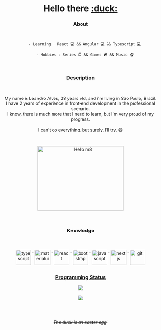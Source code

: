 <h1 align="center"> Hello there <a title="Quack!" href="https://www.linkedin.com/in/le-alves/" target="_blank">:duck:</a></h1>
<h3 align="center">

<h3 align="center">
    About 
  </h3>
<br>
<span align="center">
    
        - Learning : React 💻 && Angular 💻 && Typescript 💻
  
        - Hobbies : Series 📺 && Games 🎮 && Music 🎧
</span>
<br>
<h3 align="center">
    Description 
  </h3>
<br>
<p align="center">
 My name is Leandro Alves, 28 years old, and i'm living in São Paulo, Brazil. 
  <br>
  I have 2 years of experience in front-end development in the professional scenario.
  <br>
  I know, there is much more that I need to learn, but I'm very proud of my progress.
  <br>
  <br>
  I can't do everything, but surely, I'll try. 😄
</p>
<br>

<p align="center">
  <a href="https://www.linkedin.com/in/le-alves/">
    <img title="Hello m8" src="https://i2.wp.com/allhtaccess.info/wp-content/uploads/2018/03/programming.gif?fit=1281%2C716&ssl=1" width="280px" height="210px"/>
  </a>
</p> 

<br>
 <h3 align="center"> 
   Knowledge
 </h3>
<br>
 

<p align="center" style="width: 50%>
<a href="https://github.com"></a>
                                        
<a href="https://www.typescriptlang.org" target="_blank">
   <img title="Typescript"  src="https://image.spreadshirtmedia.net/image-server/v1/designs/159876789,width=300,height=300,backgroundColor=f2f2f2/typescript-logo.jpg" alt="typescript" width="50px" height="50px" style="vertical-align:top; margin:6px 4px" />
  </a>
  
  <a href="https://mui.com/pt" target="_blank">
   <img title="MaterialUI"  src="https://mui.com/static/logo.png" alt="materialui" width="50px" height="50px" style="vertical-align:top; margin:6px 4px" />
  </a>
                         
 <a href="https://reactjs.org" target="_blank">
   <img title="React" src="https://icons-for-free.com/iconfiles/png/512/design+development+facebook+framework+mobile+react+icon-1320165723839064798.png" alt="react" width="50px" height="50px" style="vertical-align:top; margin:6px 4px" />
  </a>
  
  <a href="https://getbootstrap.com/docs/5.0/getting-started/introduction/" target="_blank">
   <img title="Bootstrap" src="https://img.icons8.com/color/452/bootstrap.png" alt="bootstrap" width="50px" height="50px" style="vertical-align:top; margin:6px 4px">
  
  <a href="https://developer.mozilla.org/en-US/docs/Web/JavaScript" target="_blank">
   <img title="JavaScript" src="https://cdn.icon-icons.com/icons2/2108/PNG/512/javascript_icon_130900.png" alt="javascript" width="50px" height="50px" style="vertical-align:top; margin:6px 4px">
   
   <a href="https://nextjs.org" target="_blank">
   <img title="NextJS"  src="https://camo.githubusercontent.com/74cf8e5373ddc049c50a893785fdb1724765bd76975815e58047520f8660ff2b/68747470733a2f2f6432656970397366336f6f3663322e636c6f756466726f6e742e6e65742f746167732f696d616765732f3030302f3030312f3037342f66756c6c2f6e6578746a732e706e67" alt="nextjs" width="50px" height="50px" style="vertical-align:top; margin:6px 4px" />
  </a>
   
  <a href="https://git-scm.com" target="_blank">
   <img title="Git"  src="https://upload.wikimedia.org/wikipedia/commons/thumb/3/3f/Git_icon.svg/1024px-Git_icon.svg.png" alt="git" width="50px" height="50px" style="vertical-align:top; margin:6px 4px">
</p>

  <h3 align="center">
    Programming Status
  </h3>
<p align="center">
  <a href="https://github.com/Default-nick/">
    <img src="https://github-readme-stats.vercel.app/api/top-langs/?username=Default-nick&show_icons=true&theme=dark&layout=compact" />
  </a>
    <br>
    <br>
    <a href="https://github.com/Default-nick/">
  <img src="https://github-readme-stats.vercel.app/api?username=Default-nick&show_icons=true&count_private=true&include_all_commits=true&theme=dark" />
    </a>
                                                                                                                                                    
  <br>
</p>
<br>
<br>
<p align="center">
    <i>
        <s>
            The duck is an easter egg!
        </s>
    </i>
</p>
